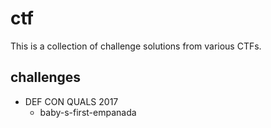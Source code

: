 # ctf #

This is a collection of challenge solutions from various CTFs.

## challenges ##

- DEF CON QUALS 2017
  - baby-s-first-empanada
